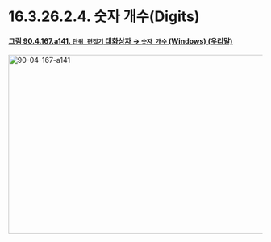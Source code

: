 # 16.3.26.2.4. 숫자 개수(Digits)

<a id="90-04-167-a141"></a>

#### [그림 90.4.167.a141. `단위 편집기` 대화상자 → `숫자 개수` (Windows) (우리말)](./90-04-0167-unit_editor.md#90-04-167-a141)
<img width="537" height="355" alt="90-04-167-a141" src="https://github.com/user-attachments/assets/1fbc23a1-1d7b-421d-a00a-2b5686d1be7e" />